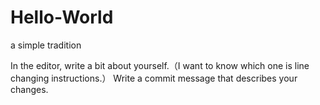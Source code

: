# Hello-World
a simple tradition

In the editor, write a bit about yourself.（I want to know which one is line changing instructions.）
Write a commit message that describes your changes.
